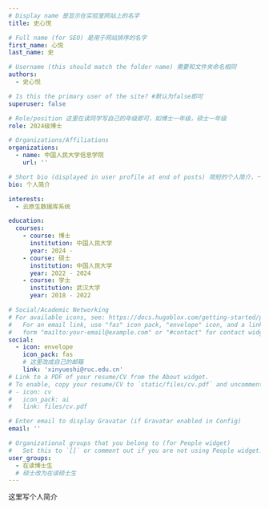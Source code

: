 ```yaml
---
# Display name 是显示在实验室网站上的名字
title: 史心悦

# Full name (for SEO) 是用于网站排序的名字
first_name: 心悦
last_name: 史

# Username (this should match the folder name) 需要和文件夹命名相同
authors:
  - 史心悦

# Is this the primary user of the site? #默认为false即可
superuser: false

# Role/position 这里在读同学写自己的年级即可，如博士一年级，硕士一年级
role: 2024级博士

# Organizations/Affiliations
organizations:
  - name: 中国人民大学信息学院
    url: ''

# Short bio (displayed in user profile at end of posts) 简短的个人简介，一两句话即可
bio: 个人简介

interests:
  - 云原生数据库系统

education:
  courses:
    - course: 博士
      institution: 中国人民大学
      year: 2024 - 
    - course: 硕士
      institution: 中国人民大学 
      year: 2022 - 2024
    - course: 学士
      institution: 武汉大学
      year: 2018 - 2022

# Social/Academic Networking
# For available icons, see: https://docs.hugoblox.com/getting-started/page-builder/#icons
#   For an email link, use "fas" icon pack, "envelope" icon, and a link in the
#   form "mailto:your-email@example.com" or "#contact" for contact widget.
social:
  - icon: envelope
    icon_pack: fas
    # 这里改成自己的邮箱
    link: 'xinyueshi@ruc.edu.cn'
# Link to a PDF of your resume/CV from the About widget.
# To enable, copy your resume/CV to `static/files/cv.pdf` and uncomment the lines below.
# - icon: cv
#   icon_pack: ai
#   link: files/cv.pdf

# Enter email to display Gravatar (if Gravatar enabled in Config)
email: ''

# Organizational groups that you belong to (for People widget)
#   Set this to `[]` or comment out if you are not using People widget.
user_groups:
  - 在读博士生
  # 硕士改为在读硕士生
---
```


这里写个人简介